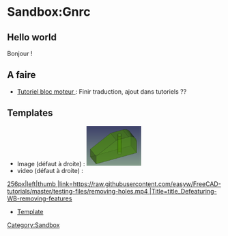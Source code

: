 # Sandbox:Gnrc

## Hello world 

Bonjour !

## A faire 

-   [Tutoriel bloc moteur ](Engine_Block_Tutorial/fr.md) : Finir traduction, ajout dans tutoriels ??

## Templates

-   Image (défaut à droite) : <img alt="Légende vignette ou au survol image" src=images/GGTuto1_Vue.PNG  style="width:128px;"> 
-   video (défaut à droite) :

[256px\|left\|thumb \|link=<https://raw.githubusercontent.com/easyw/FreeCAD-tutorials/master/testing-files/removing-holes.mp4> \|Title=title\_Defeaturing-WB-removing-features](Image:Defeaturing-WB-@Work_v3.png.md) 

-   [Template ](Template:Docnav.md)










[Category:Sandbox](Category:Sandbox.md)

